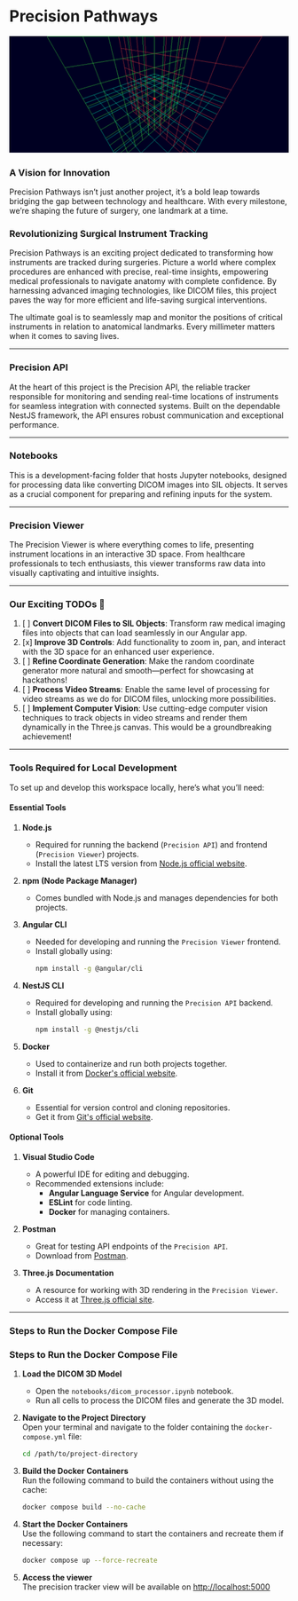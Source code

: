 # **Precision Pathways**

<img src="./precision-pathways.gif" alt="demo">

### **A Vision for Innovation**

Precision Pathways isn’t just another project, it’s a bold leap towards bridging the gap between technology and healthcare. With every milestone, we’re shaping the future of surgery, one landmark at a time.

### **Revolutionizing Surgical Instrument Tracking**

Precision Pathways is an exciting project dedicated to transforming how instruments are tracked during surgeries. Picture a world where complex procedures are enhanced with precise, real-time insights, empowering medical professionals to navigate anatomy with complete confidence. By harnessing advanced imaging technologies, like DICOM files, this project paves the way for more efficient and life-saving surgical interventions.

The ultimate goal is to seamlessly map and monitor the positions of critical instruments in relation to anatomical landmarks. Every millimeter matters when it comes to saving lives.

---

### **Precision API**

At the heart of this project is the Precision API, the reliable tracker responsible for monitoring and sending real-time locations of instruments for seamless integration with connected systems. Built on the dependable NestJS framework, the API ensures robust communication and exceptional performance.

---

### **Notebooks**

This is a development-facing folder that hosts Jupyter notebooks, designed for processing data like converting DICOM images into SIL objects. It serves as a crucial component for preparing and refining inputs for the system.

---

### **Precision Viewer**

The Precision Viewer is where everything comes to life, presenting instrument locations in an interactive 3D space. From healthcare professionals to tech enthusiasts, this viewer transforms raw data into visually captivating and intuitive insights.

---

### **Our Exciting TODOs** 🚀

1. [ ] **Convert DICOM Files to SIL Objects**: Transform raw medical imaging files into objects that can load seamlessly in our Angular app.
2. [x] **Improve 3D Controls**: Add functionality to zoom in, pan, and interact with the 3D space for an enhanced user experience.
3. [ ] **Refine Coordinate Generation**: Make the random coordinate generator more natural and smooth—perfect for showcasing at hackathons!
4. [ ] **Process Video Streams**: Enable the same level of processing for video streams as we do for DICOM files, unlocking more possibilities.
5. [ ] **Implement Computer Vision**: Use cutting-edge computer vision techniques to track objects in video streams and render them dynamically in the Three.js canvas. This would be a groundbreaking achievement!

---

### **Tools Required for Local Development**

To set up and develop this workspace locally, here’s what you’ll need:

#### **Essential Tools**
1. **Node.js**  
   - Required for running the backend (`Precision API`) and frontend (`Precision Viewer`) projects.  
   - Install the latest LTS version from [Node.js official website](https://nodejs.org).

2. **npm (Node Package Manager)**  
   - Comes bundled with Node.js and manages dependencies for both projects.

3. **Angular CLI**  
   - Needed for developing and running the `Precision Viewer` frontend.  
   - Install globally using:  
     ```bash
     npm install -g @angular/cli
     ```

4. **NestJS CLI**  
   - Required for developing and running the `Precision API` backend.  
   - Install globally using:  
     ```bash
     npm install -g @nestjs/cli
     ```

5. **Docker**  
   - Used to containerize and run both projects together.  
   - Install it from [Docker's official website](https://www.docker.com).

6. **Git**  
   - Essential for version control and cloning repositories.  
   - Get it from [Git's official website](https://git-scm.com).

#### **Optional Tools**
1. **Visual Studio Code**  
   - A powerful IDE for editing and debugging.  
   - Recommended extensions include:
     - **Angular Language Service** for Angular development.
     - **ESLint** for code linting.
     - **Docker** for managing containers.

2. **Postman**  
   - Great for testing API endpoints of the `Precision API`.  
   - Download from [Postman](https://www.postman.com).

3. **Three.js Documentation**  
   - A resource for working with 3D rendering in the `Precision Viewer`.  
   - Access it at [Three.js official site](https://threejs.org/docs).

---

### **Steps to Run the Docker Compose File**

 ### **Steps to Run the Docker Compose File**

1. **Load the DICOM 3D Model**  
   - Open the `notebooks/dicom_processor.ipynb` notebook.  
   - Run all cells to process the DICOM files and generate the 3D model.

2. **Navigate to the Project Directory**  
   Open your terminal and navigate to the folder containing the `docker-compose.yml` file:
   ```bash
   cd /path/to/project-directory
   ```

3. **Build the Docker Containers**  
   Run the following command to build the containers without using the cache:
   ```bash
   docker compose build --no-cache
   ```

4. **Start the Docker Containers**  
   Use the following command to start the containers and recreate them if necessary:
   ```bash
   docker compose up --force-recreate
   ```

4. **Access the viewer**  
   The precision tracker view will be available on [http://localhost:5000](http://localhost:5000)